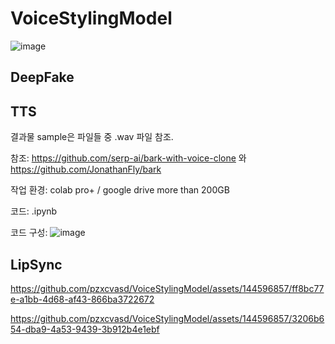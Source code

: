 # VoiceStylingModel
![image](https://github.com/pzxcvasd/VoiceStylingModel/assets/139040422/75fc5d59-b835-4ec3-80db-2b5fd5cfc59d)

## DeepFake

## TTS

결과물 sample은 파일들 중 .wav 파일 참조. 

참조: https://github.com/serp-ai/bark-with-voice-clone 와 https://github.com/JonathanFly/bark

작업 환경: colab pro+ / google drive more than 200GB

코드: .ipynb

코드 구성:
![image](https://github.com/pzxcvasd/VoiceStylingModel/assets/139040422/51dd30af-1338-403d-a84b-03b78b955f5c)


## LipSync

https://github.com/pzxcvasd/VoiceStylingModel/assets/144596857/ff8bc77e-a1bb-4d68-af43-866ba3722672



https://github.com/pzxcvasd/VoiceStylingModel/assets/144596857/3206b654-dba9-4a53-9439-3b912b4e1ebf



